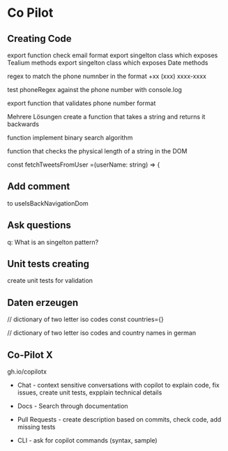 # Co Pilot

## Creating Code

export function check email format
export singelton class which exposes Tealium methods
export singelton class which exposes Date methods

regex to match the phone numnber in the format +xx (xxx) xxxx-xxxx

test phoneRegex against the phone number with console.log

export function that validates phone number format

Mehrere Lösungen
create a function that takes a string and returns it backwards

function implement binary search algorithm

function that checks the physical length of a string in the DOM

const fetchTweetsFromUser =(userName: string) => {

## Add comment

to useIsBackNavigationDom

## Ask questions

q: What is an singelton pattern?

## Unit tests creating

create unit tests for validation

## Daten erzeugen

// dictionary of two letter iso codes
const countries={}

// dictionary of two letter iso codes and country names in german

## Co-Pilot X

gh.io/copilotx

* Chat - context sensitive conversations with copilot to explain code, fix issues, create unit tests, expplain technical details

* Docs - Search through documentation

* Pull Requests - create description based on commits, check code, add missing tests

* CLI - ask for copilot commands (syntax, sample)
